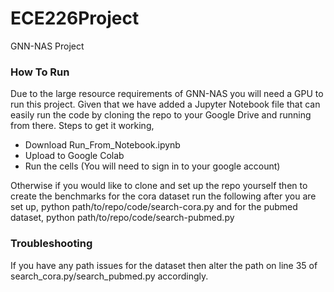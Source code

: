 # ECE226Project
GNN-NAS Project

### How To Run
Due to the large resource requirements of GNN-NAS you will need a GPU to run this project. Given that we have added a Jupyter Notebook file that can easily run the code by cloning the repo to your Google Drive and running from there. Steps to get it working,
* Download Run_From_Notebook.ipynb
* Upload to Google Colab
* Run the cells (You will need to sign in to your google account)

Otherwise if you would like to clone and set up the repo yourself then to create the benchmarks for the cora dataset run the following after you are set up,
python path/to/repo/code/search-cora.py
and for the pubmed dataset,
python path/to/repo/code/search-pubmed.py


### Troubleshooting
If you have any path issues for the dataset then alter the path on line 35 of search_cora.py/search_pubmed.py accordingly. 
